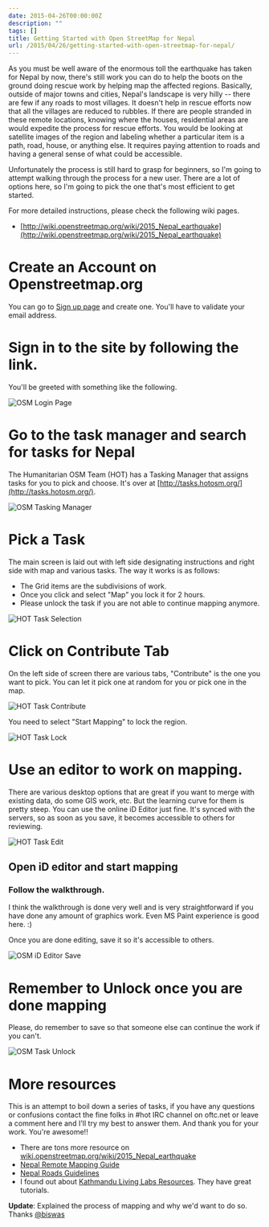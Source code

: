 ```yaml
---
date: 2015-04-26T00:00:00Z
description: ""
tags: []
title: Getting Started with Open StreetMap for Nepal
url: /2015/04/26/getting-started-with-open-streetmap-for-nepal/
---
```




As you must be well aware of the enormous toll the earthquake has taken for Nepal by now, there's still work you can do to help the boots on the ground doing rescue work by helping map the affected regions. Basically, outside of major towns and cities, Nepal's landscape is very hilly -- there are few if any roads to most villages. It doesn't help in rescue efforts now that all the villages are reduced to rubbles. If there are people stranded in these remote locations, knowing where the houses, residential areas are would expedite the process for rescue efforts. You would be looking at satellite images of the region and labeling whether a particular item is a path, road, house, or anything else. It requires paying attention to roads and having a general sense of what could be accessible.

Unfortunately the process is still hard to grasp for beginners, so I'm going to attempt walking through the process for a new user. There are a lot of options here, so I'm going to pick the one that's most efficient to get started.

For more detailed instructions, please check the following wiki pages.

- [http://wiki.openstreetmap.org/wiki/2015_Nepal_earthquake](http://wiki.openstreetmap.org/wiki/2015_Nepal_earthquake)



# Create an Account on Openstreetmap.org

You can go to [Sign up page](https://www.openstreetmap.org/user/new) and create one. You'll have to validate your email address.

# Sign in to the site by following the link.

You'll be greeted with something like the following.

![OSM Login Page](/assets/images/nepal/osm-login.png)

# Go to the task manager and search for tasks for Nepal

The Humanitarian OSM Team (HOT) has a Tasking Manager that assigns tasks for you to pick and choose. It's over at [http://tasks.hotosm.org/](http://tasks.hotosm.org/).

![OSM Tasking Manager](/assets/images/nepal/osm-tasking-manager.png)


# Pick a Task

The main screen is laid out with left side designating instructions and right side with map and various tasks. The way it works is as follows:

- The Grid items are the subdivisions of work.
- Once you click and select "Map" you lock it for 2 hours.
- Please unlock the task if you are not able to continue mapping anymore.

![HOT Task Selection](/assets/images/nepal/osm-tasking-select.png)

# Click on Contribute Tab

On the left side of screen there are various tabs, "Contribute" is the one you want to pick. You can let it pick one at random for you or pick one in the map.

![HOT Task Contribute](/assets/images/nepal/osm-tasking-contribute.png)

You need to select "Start Mapping" to lock the region.

![HOT Task Lock](/assets/images/nepal/osm-tasking-lock.png)

# Use an editor to work on mapping.

There are various desktop options that are great if you want to merge with existing data, do some GIS work, etc. But the learning curve for them is pretty steep. You can use the online iD Editor just fine. It's synced with the servers, so as soon as you save, it becomes accessible to others for reviewing.

![HOT Task Edit](/assets/images/nepal/osm-tasking-edit-id.png)

## Open iD editor and start mapping

### Follow the walkthrough.

I think the walkthrough is done very well and is very straightforward if you have done any amount of graphics work. Even MS Paint experience is good here. :)

Once you are done editing, save it so it's accessible to others.

![OSM iD Editor Save](/assets/images/nepal/osm-id-save.png)

# Remember to Unlock once you are done mapping

Please, do remember to save so that someone else can continue the work if you can't.

![OSM Task Unlock](/assets/images/nepal/osm-tasking-unlock.png)


# More resources

This is an attempt to boil down a series of tasks, if you have any questions or confusions contact the fine folks in #hot IRC channel on oftc.net or leave a comment here and I'll try my best to answer them. And thank you for your work. You're awesome!!


* There are tons more resource on [wiki.openstreetmap.org/wiki/2015_Nepal_earthquake](http://wiki.openstreetmap.org/wiki/2015_Nepal_earthquake)
* [Nepal Remote Mapping Guide](http://wiki.openstreetmap.org/wiki/Nepal_remote_mapping_guide)
* [Nepal Roads Guidelines](http://wiki.openstreetmap.org/wiki/Nepal/Roads)
* I found out about [Kathmandu Living Labs Resources](http://kathmandulivinglabs.org/resource). They have great tutorials.


**Update**: Explained the process of mapping and why we'd want to do so. Thanks [@biswas](https://twitter.com/biswas/)
